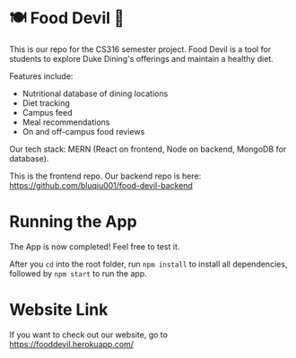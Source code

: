 # 🍽️ Food Devil 💙
This is our repo for the CS316 semester project. Food Devil is a tool for students to explore Duke Dining's offerings and maintain a healthy diet.

Features include: 
* Nutritional database of dining locations
* Diet tracking
* Campus feed
* Meal recommendations
* On and off-campus food reviews

Our tech stack: MERN (React on frontend, Node on backend, MongoDB for database).

This is the frontend repo. Our backend repo is here: https://github.com/bluqiu001/food-devil-backend

# Running the App
The App is now completed! Feel free to test it.

After you `cd` into the root folder, run `npm install` to install all dependencies, followed by `npm start` to run the app.

# Website Link
If you want to check out our website, go to https://fooddevil.herokuapp.com/
